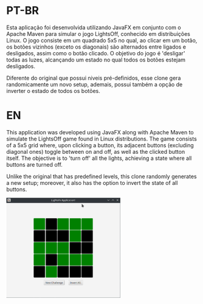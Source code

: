 # PT-BR

Esta aplicação foi desenvolvida utilizando JavaFX em conjunto com o Apache Maven para simular o jogo LightsOff, conhecido em distribuições Linux. O jogo consiste em um quadrado 5x5 no qual, ao clicar em um botão, os botões vizinhos (exceto os diagonais) são alternados entre ligados e desligados, assim como o botão clicado. O objetivo do jogo é 'desligar' todas as luzes, alcançando um estado no qual todos os botões estejam desligados.

Diferente do original que possui niveis pré-definidos, esse clone gera randomicamente um novo setup, ademais, possui também a opção de inverter o estado de todos os botões. 

# EN

This application was developed using JavaFX along with Apache Maven to simulate the LightsOff game found in Linux distributions. The game consists of a 5x5 grid where, upon clicking a button, its adjacent buttons (excluding diagonal ones) toggle between on and off, as well as the clicked button itself. The objective is to 'turn off' all the lights, achieving a state where all buttons are turned off.

Unlike the original that has predefined levels, this clone randomly generates a new setup; moreover, it also has the option to invert the state of all buttons.

<img src="screenshot.png" width="300">
